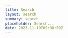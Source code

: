 ```yaml
---
title: Search
layout: search
summary: search
placeholder: Search...
date: 2023-11-19T09:38:59Z
---
```

